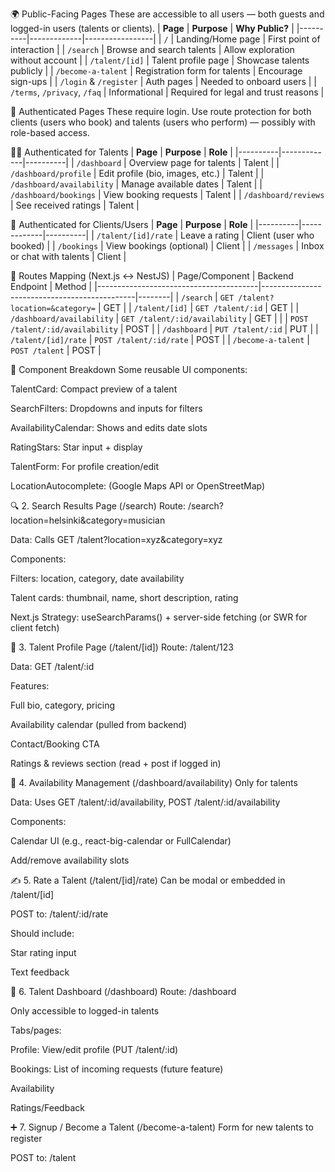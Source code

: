 🌍 Public-Facing Pages
These are accessible to all users — both guests and logged-in users (talents or clients).
| **Page** | **Purpose** | **Why Public?** |
|----------|-------------|-----------------|
| `/` | Landing/Home page | First point of interaction |
| `/search` | Browse and search talents | Allow exploration without account |
| `/talent/[id]` | Talent profile page | Showcase talents publicly |
| `/become-a-talent` | Registration form for talents | Encourage sign-ups |
| `/login` & `/register` | Auth pages | Needed to onboard users |
| `/terms`, `/privacy`, `/faq` | Informational | Required for legal and trust reasons |

🔐 Authenticated Pages
These require login. Use route protection for both clients (users who book) and talents (users who perform) — possibly with role-based access.

🧑‍🎤 Authenticated for Talents
| **Page** | **Purpose** | **Role** |
|----------|-------------|----------|
| `/dashboard` | Overview page for talents | Talent |
| `/dashboard/profile` | Edit profile (bio, images, etc.) | Talent |
| `/dashboard/availability` | Manage available dates | Talent |
| `/dashboard/bookings` | View booking requests | Talent |
| `/dashboard/reviews` | See received ratings | Talent |

📆 Authenticated for Clients/Users
| **Page** | **Purpose** | **Role** |
|----------|-------------|----------|
| `/talent/[id]/rate` | Leave a rating | Client (user who booked) |
| `/bookings` | View bookings (optional) | Client |
| `/messages` | Inbox or chat with talents | Client |

🔁 Routes Mapping (Next.js ↔ NestJS)
| Page/Component | Backend Endpoint | Method |
|----------------------------------------|----------------------------------------------|--------|
| `/search` | `GET /talent?location=&category=` | GET |
| `/talent/[id]` | `GET /talent/:id` | GET |
| `/dashboard/availability` | `GET /talent/:id/availability` | GET |
| | `POST /talent/:id/availability` | POST |
| `/dashboard` | `PUT /talent/:id` | PUT |
| `/talent/[id]/rate` | `POST /talent/:id/rate` | POST |
| `/become-a-talent` | `POST /talent` | POST |

🧱 Component Breakdown
Some reusable UI components:

TalentCard: Compact preview of a talent

SearchFilters: Dropdowns and inputs for filters

AvailabilityCalendar: Shows and edits date slots

RatingStars: Star input + display

TalentForm: For profile creation/edit

LocationAutocomplete: (Google Maps API or OpenStreetMap)

🔍 2. Search Results Page (/search)
Route: /search?location=helsinki&category=musician

Data: Calls GET /talent?location=xyz&category=xyz

Components:

Filters: location, category, date availability

Talent cards: thumbnail, name, short description, rating

Next.js Strategy: useSearchParams() + server-side fetching (or SWR for client fetch)

👤 3. Talent Profile Page (/talent/[id])
Route: /talent/123

Data: GET /talent/:id

Features:

Full bio, category, pricing

Availability calendar (pulled from backend)

Contact/Booking CTA

Ratings & reviews section (read + post if logged in)

📆 4. Availability Management (/dashboard/availability)
Only for talents

Data: Uses GET /talent/:id/availability, POST /talent/:id/availability

Components:

Calendar UI (e.g., react-big-calendar or FullCalendar)

Add/remove availability slots

✍️ 5. Rate a Talent (/talent/[id]/rate)
Can be modal or embedded in /talent/[id]

POST to: /talent/:id/rate

Should include:

Star rating input

Text feedback

🔐 6. Talent Dashboard (/dashboard)
Route: /dashboard

Only accessible to logged-in talents

Tabs/pages:

Profile: View/edit profile (PUT /talent/:id)

Bookings: List of incoming requests (future feature)

Availability

Ratings/Feedback

➕ 7. Signup / Become a Talent (/become-a-talent)
Form for new talents to register

POST to: /talent
